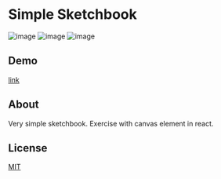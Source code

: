 # Simple Sketchbook

![image](https://img.shields.io/badge/Vite-B73BFE?style=for-the-badge&logo=vite&logoColor=FFD62E) ![image](https://img.shields.io/badge/React-20232A?style=for-the-badge&logo=react&logoColor=61DAFB)
![image](https://img.shields.io/badge/TypeScript-007ACC?style=for-the-badge&logo=typescript&logoColor=white)

## Demo

[link](https://dziwnykot.pl/sketchbook)

## About

Very simple sketchbook. Exercise with canvas element in react.


## License

[MIT](https://choosealicense.com/licenses/mit/)
